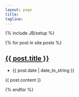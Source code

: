 ```yaml
---
layout: page
title: 
tagline: 
---
```

{% include JB/setup %}

{% for post in site.posts %}
<div class="blog margin-bottom-40">
	<h2><a href="{{ BASE_PATH }}{{ post.url }}">{{ post.title }}</a></h2>
    <div class="blog-post-tags">
        <ul class="list-unstyled list-inline blog-info">
            <li><i class="fa fa-calendar"></i> {{ post.date | date_to_string }}</li>
        </ul>                    
    </div>
    <p>{{ post.content }}</p>
    
</div>
{% endfor %}